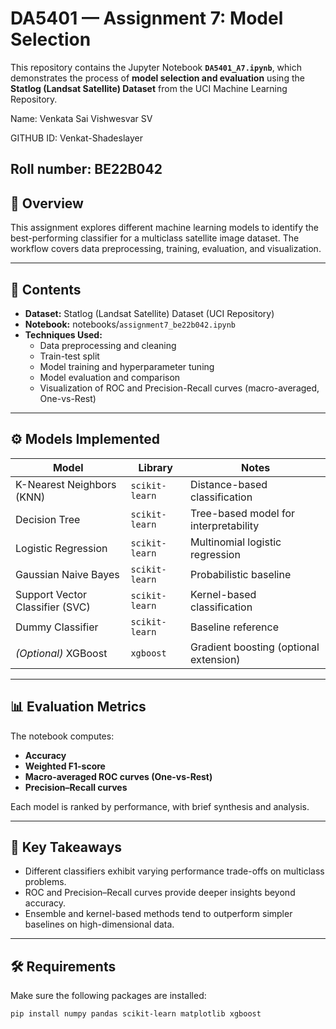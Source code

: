 # DA5401 — Assignment 7: Model Selection

This repository contains the Jupyter Notebook **`DA5401_A7.ipynb`**, which demonstrates the process of **model selection and evaluation** using the **Statlog (Landsat Satellite) Dataset** from the UCI Machine Learning Repository.


Name: Venkata Sai Vishwesvar SV


GITHUB ID: Venkat-Shadeslayer


Roll number: BE22B042
---

## 📘 Overview

This assignment explores different machine learning models to identify the best-performing classifier for a multiclass satellite image dataset. The workflow covers data preprocessing, training, evaluation, and visualization.

---

## 🧩 Contents

- **Dataset:** Statlog (Landsat Satellite) Dataset (UCI Repository)
- **Notebook:** notebooks/`assignment7_be22b042.ipynb`
- **Techniques Used:**
  - Data preprocessing and cleaning
  - Train-test split
  - Model training and hyperparameter tuning
  - Model evaluation and comparison
  - Visualization of ROC and Precision-Recall curves (macro-averaged, One-vs-Rest)

---

## ⚙️ Models Implemented

| Model | Library | Notes |
|--------|----------|--------|
| K-Nearest Neighbors (KNN) | `scikit-learn` | Distance-based classification |
| Decision Tree | `scikit-learn` | Tree-based model for interpretability |
| Logistic Regression | `scikit-learn` | Multinomial logistic regression |
| Gaussian Naive Bayes | `scikit-learn` | Probabilistic baseline |
| Support Vector Classifier (SVC) | `scikit-learn` | Kernel-based classification |
| Dummy Classifier | `scikit-learn` | Baseline reference |
| *(Optional)* XGBoost | `xgboost` | Gradient boosting (optional extension) |

---

## 📊 Evaluation Metrics

The notebook computes:

- **Accuracy**
- **Weighted F1-score**
- **Macro-averaged ROC curves (One-vs-Rest)**
- **Precision–Recall curves**

Each model is ranked by performance, with brief synthesis and analysis.

---

## 🧠 Key Takeaways

- Different classifiers exhibit varying performance trade-offs on multiclass problems.
- ROC and Precision–Recall curves provide deeper insights beyond accuracy.
- Ensemble and kernel-based methods tend to outperform simpler baselines on high-dimensional data.

---

## 🛠️ Requirements

Make sure the following packages are installed:

```bash
pip install numpy pandas scikit-learn matplotlib xgboost
